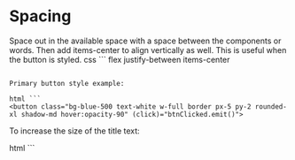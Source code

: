 # Spacing

Space out in the available space with a space between the components or words. Then add items-center to align vertically as well. This is useful when the button is styled.
css ```
flex justify-between items-center
```

Primary button style example:

html ```
<button class="bg-blue-500 text-white w-full border px-5 py-2 rounded-xl shadow-md hover:opacity-90" (click)="btnClicked.emit()">
```

To increase the size of the title text:

html ```
<span class="text-xl"> 
```